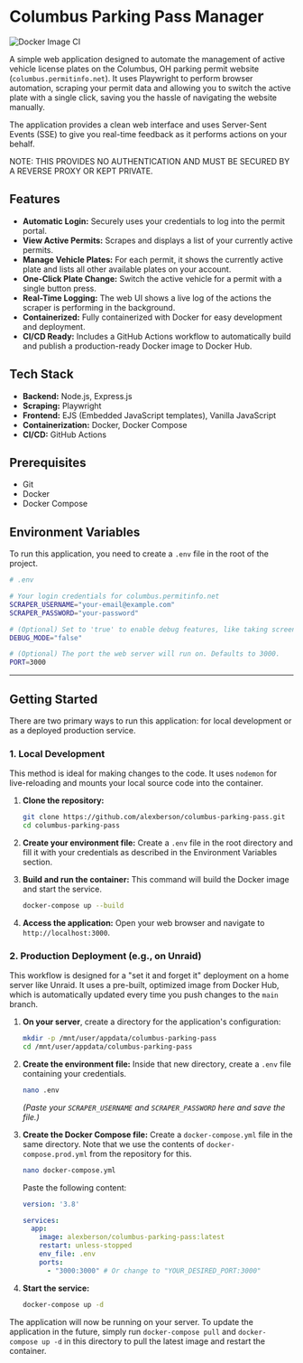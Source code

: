 # Columbus Parking Pass Manager

![Docker Image CI](https://github.com/alexberson/columbus-parking-pass/actions/workflows/docker-publish.yml/badge.svg)

A simple web application designed to automate the management of active vehicle license plates on the Columbus, OH parking permit website (`columbus.permitinfo.net`). It uses Playwright to perform browser automation, scraping your permit data and allowing you to switch the active plate with a single click, saving you the hassle of navigating the website manually.

The application provides a clean web interface and uses Server-Sent Events (SSE) to give you real-time feedback as it performs actions on your behalf.

NOTE: THIS PROVIDES NO AUTHENTICATION AND MUST BE SECURED BY A REVERSE PROXY OR KEPT PRIVATE.

## Features

*   **Automatic Login:** Securely uses your credentials to log into the permit portal.
*   **View Active Permits:** Scrapes and displays a list of your currently active permits.
*   **Manage Vehicle Plates:** For each permit, it shows the currently active plate and lists all other available plates on your account.
*   **One-Click Plate Change:** Switch the active vehicle for a permit with a single button press.
*   **Real-Time Logging:** The web UI shows a live log of the actions the scraper is performing in the background.
*   **Containerized:** Fully containerized with Docker for easy development and deployment.
*   **CI/CD Ready:** Includes a GitHub Actions workflow to automatically build and publish a production-ready Docker image to Docker Hub.

## Tech Stack

*   **Backend:** Node.js, Express.js
*   **Scraping:** Playwright
*   **Frontend:** EJS (Embedded JavaScript templates), Vanilla JavaScript
*   **Containerization:** Docker, Docker Compose
*   **CI/CD:** GitHub Actions

## Prerequisites

*   Git
*   Docker
*   Docker Compose

## Environment Variables

To run this application, you need to create a `.env` file in the root of the project.

```bash
# .env

# Your login credentials for columbus.permitinfo.net
SCRAPER_USERNAME="your-email@example.com"
SCRAPER_PASSWORD="your-password"

# (Optional) Set to 'true' to enable debug features, like taking screenshots during scraping.
DEBUG_MODE="false"

# (Optional) The port the web server will run on. Defaults to 3000.
PORT=3000
```

---

## Getting Started

There are two primary ways to run this application: for local development or as a deployed production service.

### 1. Local Development

This method is ideal for making changes to the code. It uses `nodemon` for live-reloading and mounts your local source code into the container.

1.  **Clone the repository:**
    ```sh
    git clone https://github.com/alexberson/columbus-parking-pass.git
    cd columbus-parking-pass
    ```

2.  **Create your environment file:**
    Create a `.env` file in the root directory and fill it with your credentials as described in the Environment Variables section.

3.  **Build and run the container:**
    This command will build the Docker image and start the service.
    ```sh
    docker-compose up --build
    ```

4.  **Access the application:**
    Open your web browser and navigate to `http://localhost:3000`.

### 2. Production Deployment (e.g., on Unraid)

This workflow is designed for a "set it and forget it" deployment on a home server like Unraid. It uses a pre-built, optimized image from Docker Hub, which is automatically updated every time you push changes to the `main` branch.

1.  **On your server**, create a directory for the application's configuration:
    ```sh
    mkdir -p /mnt/user/appdata/columbus-parking-pass
    cd /mnt/user/appdata/columbus-parking-pass
    ```

2.  **Create the environment file:**
    Inside that new directory, create a `.env` file containing your credentials.
    ```sh
    nano .env
    ```
    *(Paste your `SCRAPER_USERNAME` and `SCRAPER_PASSWORD` here and save the file.)*

3.  **Create the Docker Compose file:**
    Create a `docker-compose.yml` file in the same directory. Note that we use the contents of `docker-compose.prod.yml` from the repository for this.
    ```sh
    nano docker-compose.yml
    ```
    Paste the following content:
    ```yaml
    version: '3.8'

    services:
      app:
        image: alexberson/columbus-parking-pass:latest
        restart: unless-stopped
        env_file: .env
        ports:
          - "3000:3000" # Or change to "YOUR_DESIRED_PORT:3000"
    ```

4.  **Start the service:**
    ```sh
    docker-compose up -d
    ```

The application will now be running on your server. To update the application in the future, simply run `docker-compose pull` and `docker-compose up -d` in this directory to pull the latest image and restart the container.
